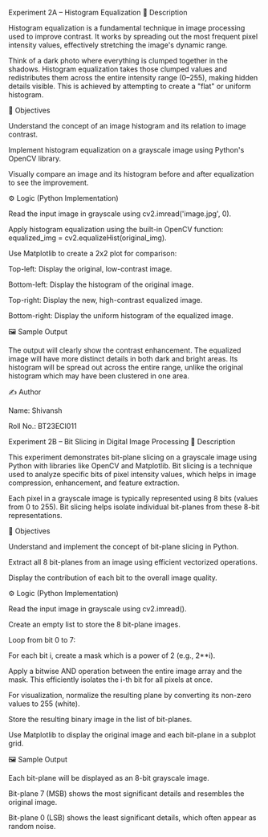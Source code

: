 
Experiment 2A – Histogram Equalization
📌 Description

Histogram equalization is a fundamental technique in image processing used to improve contrast. It works by spreading out the most frequent pixel intensity values, effectively stretching the image's dynamic range.

Think of a dark photo where everything is clumped together in the shadows. Histogram equalization takes those clumped values and redistributes them across the entire intensity range (0–255), making hidden details visible. This is achieved by attempting to create a "flat" or uniform histogram.

🎯 Objectives

Understand the concept of an image histogram and its relation to image contrast.

Implement histogram equalization on a grayscale image using Python's OpenCV library.

Visually compare an image and its histogram before and after equalization to see the improvement.

⚙️ Logic (Python Implementation)

Read the input image in grayscale using cv2.imread('image.jpg', 0).

Apply histogram equalization using the built-in OpenCV function: equalized_img = cv2.equalizeHist(original_img).

Use Matplotlib to create a 2x2 plot for comparison:

Top-left: Display the original, low-contrast image.

Bottom-left: Display the histogram of the original image.

Top-right: Display the new, high-contrast equalized image.

Bottom-right: Display the uniform histogram of the equalized image.

🖼️ Sample Output

The output will clearly show the contrast enhancement. The equalized image will have more distinct details in both dark and bright areas. Its histogram will be spread out across the entire range, unlike the original histogram which may have been clustered in one area.

✍️ Author

Name: Shivansh

Roll No.: BT23ECI011

Experiment 2B – Bit Slicing in Digital Image Processing
📌 Description

This experiment demonstrates bit-plane slicing on a grayscale image using Python with libraries like OpenCV and Matplotlib. Bit slicing is a technique used to analyze specific bits of pixel intensity values, which helps in image compression, enhancement, and feature extraction.

Each pixel in a grayscale image is typically represented using 8 bits (values from 0 to 255). Bit slicing helps isolate individual bit-planes from these 8-bit representations.

🎯 Objectives

Understand and implement the concept of bit-plane slicing in Python.

Extract all 8 bit-planes from an image using efficient vectorized operations.

Display the contribution of each bit to the overall image quality.

⚙️ Logic (Python Implementation)

Read the input image in grayscale using cv2.imread().

Create an empty list to store the 8 bit-plane images.

Loop from bit 0 to 7:

For each bit i, create a mask which is a power of 2 (e.g., 2**i).

Apply a bitwise AND operation between the entire image array and the mask. This efficiently isolates the i-th bit for all pixels at once.

For visualization, normalize the resulting plane by converting its non-zero values to 255 (white).

Store the resulting binary image in the list of bit-planes.

Use Matplotlib to display the original image and each bit-plane in a subplot grid.

🖼️ Sample Output

Each bit-plane will be displayed as an 8-bit grayscale image.

Bit-plane 7 (MSB) shows the most significant details and resembles the original image.

Bit-plane 0 (LSB) shows the least significant details, which often appear as random noise.
